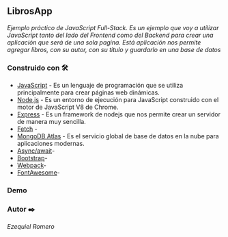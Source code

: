 ## LibrosApp

_Ejemplo práctico de JavaScript Full-Stack. Es un ejemplo que voy a utilizar JavaScript tanto del lado del Frontend como del Backend para crear una aplicación que será de una sola pagina. Está aplicación nos permite agregar libros, con su autor, con su titulo y guardarlo en una base de datos_

### Construido con 🛠️

* [JavaScript](https://developer.mozilla.org/es/docs/Web/JavaScript) - Es un lenguaje de programación que se utiliza principalmente para crear páginas web dinámicas.
* [Node.js](https://nodejs.org/es/) - Es un entorno de ejecución para JavaScript construido con el motor de JavaScript V8 de Chrome.
* [Express](https://expressjs.com/es/) - Es un framework de nodejs que nos permite crear un servidor de manera muy sencilla.
* [Fetch](https://developer.mozilla.org/es/docs/Web/API/Fetch_API/Utilizando_Fetch) - 
* [MongoDB Atlas](https://www.mongodb.com/cloud/atlas) - Es el servicio global de base de datos en la nube para aplicaciones modernas.
* [Async/await]()- 
* [Bootstrap]()- 
* [Webpack]()- 
* [FontAwesome]()- 

### Demo

### Autor ✒️
 _Ezequiel Romero_
 
 
